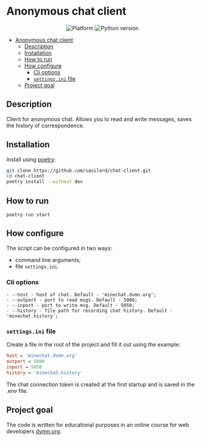 # Anonymous chat client

<p align="center">
  <img alt="Platform" src="https://img.shields.io/badge/platform-linux-green?style=for-the-badge" />
  <img alt="Python version" src="https://img.shields.io/badge/python-3.10-green?style=for-the-badge" />
</p>

<!-- TOC -->
* [Anonymous chat client](#anonymous-chat-client)
  * [Description](#description)
  * [Installation](#installation)
  * [How to run](#how-to-run)
  * [How configure](#how-configure)
    * [Cli options](#cli-options)
    * [`settings.ini` file](#settingsini-file)
  * [Project goal](#project-goal)
<!-- TOC -->

## Description
Client for anonymous chat. Allows you to read and write messages, saves the history of correspondence.

## Installation

Install using [poetry](https://python-poetry.org/):
```bash
git clone https://github.com/savilard/chat-client.git
cd chat-client
poetry install --without dev
```

## How to run

```shell
poetry run start
```

## How configure

The script can be configured in two ways:
- command line arguments;
- file   `settings.ini`.

### Cli options

```text
- --host - host of chat. Default - 'minechat.dvmn.org';
- --outport - port to read msgs. Default - 5000;
- --inport - port to write msg. Default - 5050;
- --history - file path for recording chat history. Default - 'minechat.history';
```

### `settings.ini` file
Create a file in the root of the project and fill it out using the example:
```ini
host = 'minechat.dvmn.org'
outport = 5000
inport = 5050
history = 'minechat.history'
```

The chat connection token is created at the first startup and is saved in the .env file.


## Project goal

The code is written for educational purposes in an online course for web developers [dvmn.org](https://dvmn.org).
